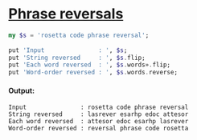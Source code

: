 [1]: https://rosettacode.org/wiki/Phrase_reversals

# [Phrase reversals][1]

```raku
my $s = 'rosetta code phrase reversal';
 
put 'Input               : ', $s;
put 'String reversed     : ', $s.flip;
put 'Each word reversed  : ', $s.words».flip;
put 'Word-order reversed : ', $s.words.reverse;
```

#### Output:
```
Input               : rosetta code phrase reversal
String reversed     : lasrever esarhp edoc attesor
Each word reversed  : attesor edoc esarhp lasrever
Word-order reversed : reversal phrase code rosetta
```